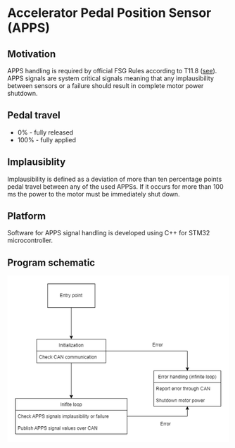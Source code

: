 # Accelerator Pedal Position Sensor (APPS)

## Motivation

APPS handling is required by official FSG Rules according to T11.8 ([see](https://www.formulastudent.de/fileadmin/user_upload/all/2022/rules/FS-Rules_2022_v1.0.pdf#page=58)). APPS signals are system critical signals meaning that any implausibility between sensors or a failure should result in complete motor power shutdown.

## Pedal travel

* 0% - fully released
* 100% - fully applied

## Implausiblity

Implausibility is defined as a deviation of more than ten percentage points pedal travel
between any of the used APPSs. If it occurs for more than 100 ms the power to the motor must be immediately shut down.

## Platform

Software for APPS signal handling is developed using C++ for STM32 microcontroller.

## Program schematic

![APPS diagram](/DOCUMENTATION/APPS_diagram.png)
